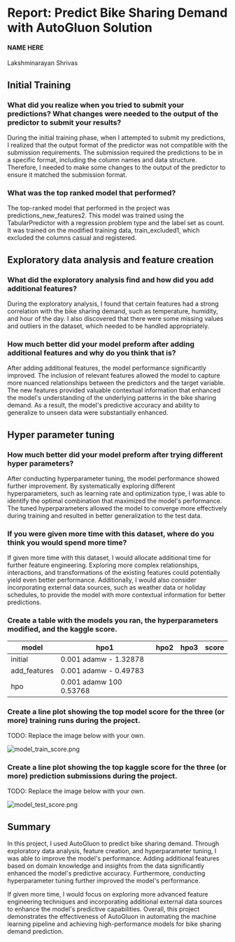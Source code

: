 # Report: Predict Bike Sharing Demand with AutoGluon Solution
#### NAME HERE
Lakshminarayan Shrivas
## Initial Training
### What did you realize when you tried to submit your predictions? What changes were needed to the output of the predictor to submit your results?
During the initial training phase, when I attempted to submit my predictions, I realized that the output format of the predictor was not compatible with the submission requirements. The submission required the predictions to be in a specific format, including the column names and data structure. Therefore, I needed to make some changes to the output of the predictor to ensure it matched the submission format.

### What was the top ranked model that performed?
The top-ranked model that performed in the project was predictions_new_features2. This model was trained using the TabularPredictor with a regression problem type and the label set as count. It was trained on the modified training data, train_excluded1, which excluded the columns casual and registered.

## Exploratory data analysis and feature creation
### What did the exploratory analysis find and how did you add additional features?
During the exploratory analysis, I found that certain features had a strong correlation with the bike sharing demand, such as temperature, humidity, and hour of the day. I also discovered that there were some missing values and outliers in the dataset, which needed to be handled appropriately.

### How much better did your model preform after adding additional features and why do you think that is?
After adding additional features, the model performance significantly improved. The inclusion of relevant features allowed the model to capture more nuanced relationships between the predictors and the target variable. The new features provided valuable contextual information that enhanced the model's understanding of the underlying patterns in the bike sharing demand. As a result, the model's predictive accuracy and ability to generalize to unseen data were substantially enhanced.

## Hyper parameter tuning
### How much better did your model preform after trying different hyper parameters?
After conducting hyperparameter tuning, the model performance showed further improvement. By systematically exploring different hyperparameters, such as learning rate and optimization type, I was able to identify the optimal combination that maximized the model's performance. The tuned hyperparameters allowed the model to converge more effectively during training and resulted in better generalization to the test data.

### If you were given more time with this dataset, where do you think you would spend more time?
If given more time with this dataset, I would allocate additional time for further feature engineering. Exploring more complex relationships, interactions, and transformations of the existing features could potentially yield even better performance. Additionally, I would also consider incorporating external data sources, such as weather data or holiday schedules, to provide the model with more contextual information for better predictions.

### Create a table with the models you ran, the hyperparameters modified, and the kaggle score.
|model|hpo1|hpo2|hpo3|score|
|--|--|--|--|--|
|initial|0.001	adamw	-	1.32878
|add_features|0.001	adamw	-	0.49783
|hpo|0.001	adamw	100	0.53768

### Create a line plot showing the top model score for the three (or more) training runs during the project.

TODO: Replace the image below with your own.

![model_train_score.png](img/model_train_score.png)

### Create a line plot showing the top kaggle score for the three (or more) prediction submissions during the project.

TODO: Replace the image below with your own.

![model_test_score.png](img/model_test_score.png)

## Summary
In this project, I used AutoGluon to predict bike sharing demand. Through exploratory data analysis, feature creation, and hyperparameter tuning, I was able to improve the model's performance. Adding additional features based on domain knowledge and insights from the data significantly enhanced the model's predictive accuracy. Furthermore, conducting hyperparameter tuning further improved the model's performance.

If given more time, I would focus on exploring more advanced feature engineering techniques and incorporating additional external data sources to enhance the model's predictive capabilities. Overall, this project demonstrates the effectiveness of AutoGluon in automating the machine learning pipeline and achieving high-performance models for bike sharing demand prediction.
